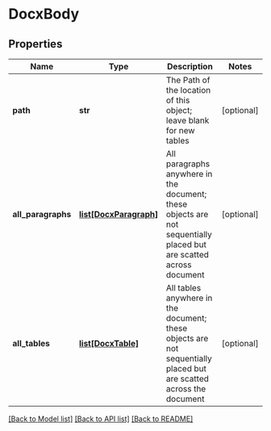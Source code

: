 # DocxBody

## Properties
Name | Type | Description | Notes
------------ | ------------- | ------------- | -------------
**path** | **str** | The Path of the location of this object; leave blank for new tables | [optional] 
**all_paragraphs** | [**list[DocxParagraph]**](DocxParagraph.md) | All paragraphs anywhere in the document; these objects are not sequentially placed but are scatted across document | [optional] 
**all_tables** | [**list[DocxTable]**](DocxTable.md) | All tables anywhere in the document; these objects are not sequentially placed but are scatted across the document | [optional] 

[[Back to Model list]](../README.md#documentation-for-models) [[Back to API list]](../README.md#documentation-for-api-endpoints) [[Back to README]](../README.md)


